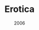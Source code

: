 ---
title: 'Erotica'
img: 'erotica.jpg'
size: '13 x 13 inches, Framed'
medium: 'Ink on 140-pound Watercolor Paper'
date: 2006
--- 